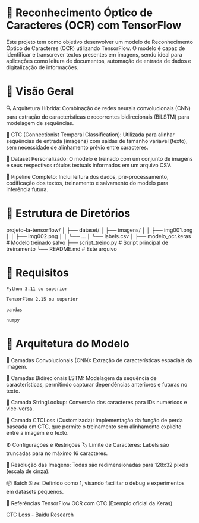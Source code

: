 # 📄 Reconhecimento Óptico de Caracteres (OCR) com TensorFlow


Este projeto tem como objetivo desenvolver um modelo de Reconhecimento Óptico de Caracteres (OCR) utilizando TensorFlow. O modelo é capaz de identificar e transcrever textos presentes em imagens, sendo ideal para aplicações como leitura de documentos, automação de entrada de dados e digitalização de informações.

# 🧠 Visão Geral

🔍 Arquitetura Híbrida: Combinação de redes neurais convolucionais (CNN) para extração de características e recorrentes bidirecionais (BiLSTM) para modelagem de sequências.

🔗 CTC (Connectionist Temporal Classification): Utilizada para alinhar sequências de entrada (imagens) com saídas de tamanho variável (texto), sem necessidade de alinhamento prévio entre caracteres.

📄 Dataset Personalizado: O modelo é treinado com um conjunto de imagens e seus respectivos rótulos textuais informados em um arquivo CSV.

🔧 Pipeline Completo: Inclui leitura dos dados, pré-processamento, codificação dos textos, treinamento e salvamento do modelo para inferência futura.


# 📁 Estrutura de Diretórios

projeto-Ia-tensorflow/
│
├── dataset/
│   ├── imagens/
│   │   ├── img001.png
│   │   ├── img002.png
│   │   └── ...
│   └── labels.csv
│
├── modelo_ocr.keras      # Modelo treinado salvo
├── script_treino.py      # Script principal de treinamento
└── README.md             # Este arquivo

# 🔧 Requisitos

    Python 3.11 ou superior

    TensorFlow 2.15 ou superior

    pandas

    numpy



# 🧩 Arquitetura do Modelo

🔸 Camadas Convolucionais (CNN):
Extração de características espaciais da imagem.

🔸 Camadas Bidirecionais LSTM:
Modelagem da sequência de características, permitindo capturar dependências anteriores e futuras no texto.

🔸 Camada StringLookup:
Conversão dos caracteres para IDs numéricos e vice-versa.

🔸 Camada CTCLoss (Customizada):
Implementação da função de perda baseada em CTC, que permite o treinamento sem alinhamento explícito entre a imagem e o texto.

⚙️ Configurações e Restrições
🏷️ Limite de Caracteres: Labels são truncadas para no máximo 16 caracteres.

📐 Resolução das Imagens: Todas são redimensionadas para 128x32 pixels (escala de cinza).

📦 Batch Size: Definido como 1, visando facilitar o debug e experimentos em datasets pequenos.

🔗 Referências
TensorFlow OCR com CTC (Exemplo oficial da Keras)

CTC Loss - Baidu Research